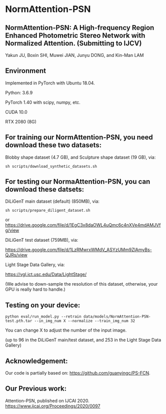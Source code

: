 # NormAttention-PSN

## NormAttention-PSN: A High-frequency Region Enhanced Photometric Stereo Network with Normalized Attention. (Submitting to IJCV)

Yakun JU, Boxin SHI, Muwei JIAN, Junyu DONG, and Kin-Man LAM


## Environment

Implemented in PyTorch with Ubuntu 18.04.

Python: 3.6.9 

PyTorch 1.40 with scipy, numpy, etc.

CUDA 10.0

RTX 2080 (8G)

## For training our NormAttention-PSN, you need download these two datasets:
Blobby shape dataset (4.7 GB), and Sculpture shape dataset (19 GB), via: 

```shell
sh scripts/download_synthetic_datasets.sh
```
## For testing our NormaAttention-PSN, you can download these datsets:

DiLiGenT main dataset (default) (850MB), via:
```shell
sh scripts/prepare_diligent_dataset.sh  
```
or   https://drive.google.com/file/d/1EgC3x8daOWL4uQmc6c4nXVe4mdAMJVfg/view

DiLiGenT test dataset (759MB), via:

https://drive.google.com/file/d/1LzRMwrxWMdV_ASYzUMm9ZlAmyBs-QJRs/view

Light Stage Data Gallery, via:

https://vgl.ict.usc.edu/Data/LightStage/

(We advise to down-sample the resolution of this dataset, otherwise, your GPU is really hard to handle.)

## Testing on your device:
```shell
python eval/run_model.py --retrain data/models/NormAttention-PSN-test.pth.tar --in_img_num X --normalize --train_img_num 32
```
You can change X to adjust the number of the input image. 

(up to 96 in the DiLiGenT main/test dataset, and 253 in the Light Stage Data Gallery)

## Acknowledgement:

Our code is partially based on: https://github.com/guanyingc/PS-FCN.

## Our Previous work:

Attention-PSN, published on IJCAI 2020. https://www.ijcai.org/Proceedings/2020/0097 





